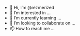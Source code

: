 - 👋 Hi, I’m @rezmerized
- 👀 I’m interested in ...
- 🌱 I’m currently learning ...
- 💞️ I’m looking to collaborate on ...
- 📫 How to reach me ...

<!---
rezmerized/rezmerized is a ✨ special ✨ repository because its `README.md` (this file) appears on your GitHub profile.
You can click the Preview link to take a look at your changes.
--->
